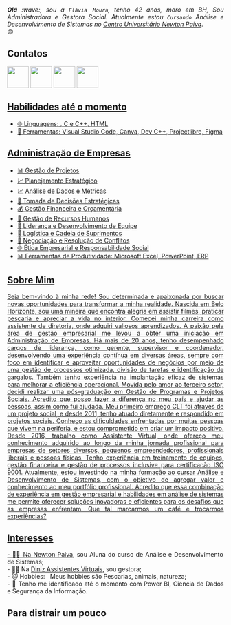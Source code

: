 # </div>
<div align="justify">
<i><b>Olá</b> :wave:, sou a <code>Flávia Moura</code>, tenho 42 anos, moro em BH, Sou Administradora e Gestora Social. Atualmente estou <code>Cursando</code> Análise e Desenvolvimento de Sistemas no <a href="https://newtonpaiva.br/" target="_blank">Centro Universitário Newton Paiva</a></i>.
</div>
😊

## Contatos
<td align="center" colspan="11"></td>
</tr> 
</td>
<td><a href="mailto:flavialuciadinizmoura@gmail.com" target="_blank"><img src="https://github.com/joaopauloaramuni/joaopauloaramuni/blob/main/img/gmail.png?raw=true" width="50px" height="50px"/></a>
</td>
<td><a href="https://wa.me/5531975676029" target="_blank"><img src="https://github.com/joaopauloaramuni/joaopauloaramuni/blob/main/img/wpp.png?raw=true" width="50px" height="50px"/></a>
</td>
<td><a href="https://www.instagram.com/flavialucia.dinizmoura/" target="_blank"><img src="https://github.com/joaopauloaramuni/joaopauloaramuni/blob/main/img/insta.png?raw=true" width="50px" height="50px"/></a>
</td>
<td><a href="https://www.linkedin.com/in/flaviadinizmoura/" target="_blank"><img src="https://github.com/joaopauloaramuni/joaopauloaramuni/blob/main/img/linkedin.png?raw=true" width="50px" height="50px"/></a>
</td>
<td><a href="https://slack.com/app_redirect?channel=UVD9N6VCL"><img 
<tr>

## Habilidades até o momento
- 🌐 Linguagens: , C e C++, HTML
- 🔧 Ferramentas: Visual Studio Code, Canva, Dev C++, Projectlibre, Figma 
  
## Administração de Empresas
- 📊 Gestão de Projetos 
- 📈 Planejamento Estratégico 
- 📈 Análise de Dados e Métricas 
- 🧐 Tomada de Decisões Estratégicas 
- 💰 Gestão Financeira e Orçamentária 
- 👥 Gestão de Recursos Humanos 
- 🤝 Liderança e Desenvolvimento de Equipe 
- 🚚 Logística e Cadeia de Suprimentos 
- 🤝 Negociação e Resolução de Conflitos 
- 🌐 Ética Empresarial e Responsabilidade Social 
- 📊 Ferramentas de Produtividade: Microsoft Excel, PowerPoint, ERP 

## Sobre Mim
<div align="justify">
Seja bem-vindo à minha rede!
Sou determinada e apaixonada por buscar novas oportunidades para transformar a minha realidade. Nascida em Belo Horizonte, sou uma mineira que encontra alegria em 
assistir filmes, praticar pescaria e apreciar a vida no interior.
Comecei minha carreira como assistente de diretoria, onde adquiri valiosos aprendizados. A paixão pela área de gestão empresarial me levou a obter uma iniciação em Administração de 
Empresas. Há mais de 20 anos, tenho desempenhado cargos de liderança, como gerente, supervisor e coordenador, desenvolvendo uma experiência contínua em diversas áreas, sempre com foco em
identificar e aproveitar oportunidades de negócios por meio de uma gestão de processos otimizada, divisão de tarefas e identificação de gargalos.
Também tenho experiência na implantação eficaz de sistemas para melhorar a eficiência operacional.
Movida pelo amor ao terceiro setor, decidi realizar uma pós-graduação em Gestão de Programas e Projetos Sociais. Acredito que posso fazer a diferença no meu país e ajudar as pessoas, 
assim como fui ajudada. Meu primeiro emprego CLT foi através de um projeto social, e desde 2011, tenho atuado diretamente e respondido em projetos sociais. Conheço as dificuldades 
enfrentadas por muitas pessoas que vivem na periferia, e estou comprometido em criar um impacto positivo.
Desde 2016, trabalho como Assistente Virtual, onde ofereço meu conhecimento adquirido ao longo da minha jornada profissional para empresas de setores diversos, pequenos empreendedores, 
profissionais liberais e pessoas físicas. Tenho experiência em treinamento de equipes, gestão financeira e gestão de processos inclusive para certificação ISO 9001.
Atualmente, estou investindo na minha formação ao cursar Análise e Desenvolvimento de Sistemas, com o objetivo de agregar valor e conhecimento ao meu portfólio profissional. 
Acredito que essa combinação de experiência em gestão empresarial e habilidades em análise de sistemas me permite oferecer soluções inovadoras e eficientes para os desafios que as empresas enfrentam. 
Que tal marcarmos um café e trocarmos experiências?
</div>

## Interesses
<div align="justify">
<p>
- 👩‍🎓 Na <a href="https://newtonpaiva.br/" target="_blank">Newton Paiva</a>, sou Aluna do curso de Análise e Desenvolvimento de Sistemas;<br />
- 👩‍💼 Na <a href="https://ffconsultoriaegestao.com.br/" target="_blank">Diniz Assistentes Virtuais</a>, sou gestora;<br />
- 🐱 Hobbies: &nbsp; Meus hobbies são Pescarias, animais, natureza;<br />
- 🔡 Tenho me identificado até o momento com Power BI, Ciencia de Dados e Segurança da Informação.<br />
</p>
</div>
</div>

## Para distrair um pouco




